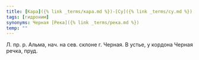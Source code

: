```yaml
---
title: [Кара]({% link _terms/кара.md %})-[Су]({% link _terms/су.md %})
tags: [гидроним]
synonyms: Черная [Река]({% link _terms/река.md %})
temp: ""
---
```


Л. пр. р. Альма, нач. на сев. склоне г. Черная. В устье, у кордона Черная речка,
пруд.
